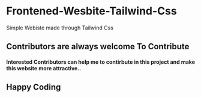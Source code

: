 # Frontened-Wesbite-Tailwind-Css
Simple Webiste made through Tailwind Css
<h2>Contributors are always welcome To Contribute</h2>
<h4>Interested Contributors can help me to contirbute in this project and make this website more attractive..</h4>
<h2>Happy Coding</h2>
